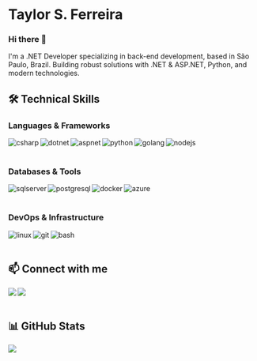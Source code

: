# Taylor S. Ferreira

### Hi there 👋 
I'm a .NET Developer specializing in back-end development, based in São Paulo, Brazil.
Building robust solutions with .NET & ASP.NET, Python, and modern technologies.

## 🛠 Technical Skills

### Languages & Frameworks
<div>
<img align="left" alt="csharp" src="https://img.shields.io/badge/C%23-239120?style=for-the-badge&logo=c-sharp&logoColor=white" />
<img align="left" alt="dotnet" src="https://img.shields.io/badge/.NET-512BD4?style=for-the-badge&logo=dotnet&logoColor=white" />
<img align="left" alt="aspnet" src="https://img.shields.io/badge/ASP.NET-512BD4?style=for-the-badge&logo=dotnet&logoColor=white" />
<img align="left" alt="python" src="https://img.shields.io/badge/Python-3776AB?style=for-the-badge&logo=python&logoColor=white" />
<img align="left" alt="golang" src="https://img.shields.io/badge/Go-00ADD8?style=for-the-badge&logo=go&logoColor=white" />
<img align="left" alt="nodejs" src="https://img.shields.io/badge/Node.js-43853D?style=for-the-badge&logo=node.js&logoColor=white" />
</div>

<br><br>

### Databases & Tools
<div>
<img align="left" alt="sqlserver" src="https://img.shields.io/badge/Microsoft_SQL_Server-CC2927?style=for-the-badge&logo=microsoft-sql-server&logoColor=white" />
<img align="left" alt="postgresql" src="https://img.shields.io/badge/PostgreSQL-316192?style=for-the-badge&logo=postgresql&logoColor=white" />
<img align="left" alt="docker" src="https://img.shields.io/badge/Docker-2496ED?style=for-the-badge&logo=docker&logoColor=white" />
<img align="left" alt="azure" src="https://img.shields.io/badge/Azure-0078D4?style=for-the-badge&logo=microsoftazure&logoColor=white" />
</div>

<br><br>

### DevOps & Infrastructure
<div>
<img align="left" alt="linux" src="https://img.shields.io/badge/Linux-FCC624?style=for-the-badge&logo=linux&logoColor=black" />
<img align="left" alt="git" src="https://img.shields.io/badge/Git-F05032?style=for-the-badge&logo=git&logoColor=white" />
<img align="left" alt="bash" src="https://img.shields.io/badge/Bash-4EAA25?style=for-the-badge&logo=gnu-bash&logoColor=white" />
</div>

<br><br>

## 📫 Connect with me
<div>
<a href="mailto:otaylorferreira78@gmail.com">
<img align="left" src="https://img.shields.io/badge/Gmail-D14836?style=for-the-badge&logo=gmail&logoColor=white"/>
</a>
<a href="https://www.linkedin.com/in/taylors42/" target="_blank">
<img align="left" src="https://img.shields.io/badge/linkedin-%230077B5.svg?style=for-the-badge&logo=linkedin&logoColor=white">
</a>
</div>

<br><br>

## 📊 GitHub Stats
<a href="https://github.com/anuraghazra/github-readme-stats">
<img align="center" src="https://github-readme-stats.vercel.app/api/top-langs/?username=taylors42&layout=compact&theme=buefy&hide_border=false" />
</a>
